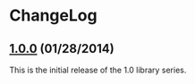 # ChangeLog
        
## [1.0.0](https://github.com/commtech/netfscc/releases/tag/v1.0.0) (01/28/2014)
This is the initial release of the 1.0 library series.
